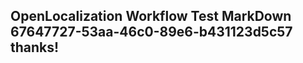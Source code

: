 <properties
ms.topic="hero-topic"
ms.test1="hero-topic"
ms.test2="test"/>

## OpenLocalization Workflow Test MarkDown 67647727-53aa-46c0-89e6-b431123d5c57 thanks!
